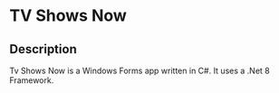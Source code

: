 # TV Shows Now 

## Description

Tv Shows Now is a Windows Forms app written in C#. It uses a .Net 8 Framework.
